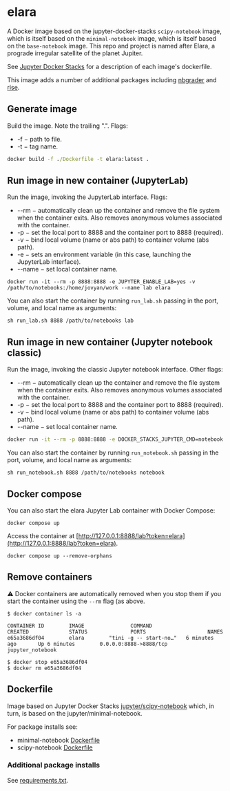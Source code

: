 # elara

A Docker image based on the jupyter-docker-stacks `scipy-notebook` image, which is itself based
on the `minimal-notebook` image, which is itself based on the `base-notebook` image. This repo and
project is named after Elara, a prograde irregular satellite of the planet Jupiter.

See [Jupyter Docker Stacks](https://github.com/jupyter/docker-stacks) for a description of each
image's dockerfile.

This image adds a number of additional packages including
[nbgrader](https://github.com/jupyter/nbgrader)
and [rise](https://github.com/damianavila/RISE).

## Generate image

Build the image. Note the trailing ".". Flags:

* -f &minus; path to file.
* -t &minus; tag name.

```cmd
docker build -f ./Dockerfile -t elara:latest .
```

## Run image in new container (JupyterLab)

Run the image, invoking the JupyterLab interface. Flags:

* --rm &minus; automatically clean up the container and remove the file system when the container exits.
Also removes anonymous volumes associated with the container.
* -p &minus; set the local port to 8888 and the container port to 8888 (required).
* -v &minus; bind local volume (name or abs path) to container volume (abs path).
* -e &minus; sets an environment variable (in this case, launching the JupyterLab interface).
* --name &minus; set local container name.

```commandline
docker run -it --rm -p 8888:8888 -e JUPYTER_ENABLE_LAB=yes -v /path/to/notebooks:/home/jovyan/work --name lab elara
```

You can also start the container by running `run_lab.sh` passing in the port, volume, and local
name as arguments:

```commandline
sh run_lab.sh 8888 /path/to/notebooks lab
```

## Run image in new container (Jupyter notebook classic)

Run the image, invoking the classic Jupyter notebook interface. Other flags:

* --rm &minus; automatically clean up the container and remove the file system when the container exits.
Also removes anonymous volumes associated with the container.
* -p &minus; set the local port to 8888 and the container port to 8888 (required).
* -v &minus; bind local volume (name or abs path) to container volume (abs path).
* --name &minus; set local container name.

```cmd
docker run -it --rm -p 8888:8888 -e DOCKER_STACKS_JUPYTER_CMD=notebook -v /path/to/notebooks:/home/jovyan/work --name notebook elara
```

You can also start the container by running `run_notebook.sh` passing in the port, volume, and
local name as arguments:

```commandline
sh run_notebook.sh 8888 /path/to/notebooks notebook

```

## Docker compose

You can also start the elara Jupyter Lab container with Docker Compose:

```commandline
docker compose up
```

Access the container at [http://127.0.0.1:8888/lab?token=elara](http://127.0.0.1:8888/lab?token=elara).

```commandline
docker compose up --remove-orphans
```

## Remove containers

:warning: Docker containers are automatically removed when you stop them if you start the container
using the `--rm` flag (as above.

```commandline
$ docker container ls -a

CONTAINER ID        IMAGE               COMMAND                  CREATED             STATUS              PORTS                    NAMES
e65a3686df04        elara        "tini -g -- start-no…"   6 minutes ago       Up 6 minutes        0.0.0.0:8888->8888/tcp   jupyter_notebook

$ docker stop e65a3686df04
$ docker rm e65a3686df04
```

## Dockerfile

Image based on Jupyter Docker Stacks
[jupyter/scipy-notebook](https://github.com/jupyter/docker-stacks/tree/master/scipy-notebook) which, in turn, is based on the jupyter/minimal-notebook.

For package installs see:

* minimal-notebook [Dockerfile](https://github.com/jupyter/docker-stacks/blob/36bce751008f2c38cf9bd1cfc5f4ba46f6b426f1/minimal-notebook/Dockerfile)
* scipy-notebook [Dockerfile](https://github.com/jupyter/docker-stacks/blob/414b5d749704fc5abf15b5703551f0acb18e189a/scipy-notebook/Dockerfile)

### Additional package installs

See [requirements.txt](requirements.txt).
